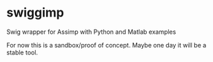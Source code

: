 # swiggimp
Swig wrapper for Assimp with Python and Matlab examples

For now this is a sandbox/proof of concept.  Maybe one day it will be a stable tool.
